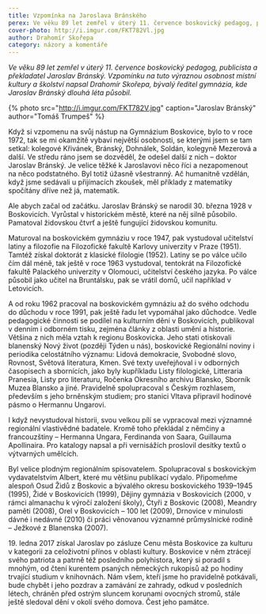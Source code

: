 ```yaml
---
title: Vzpomínka na Jaroslava Bránského
perex: Ve věku 89 let zemřel v úterý 11. července boskovický pedagog, publicista a překladatel Jaroslav Bránský.
cover-photo: http://i.imgur.com/FKT782Vl.jpg
author: Drahomír Skořepa
category: názory a komentáře
---
```


*Ve věku 89 let zemřel v úterý 11. července boskovický pedagog, publicista a překladatel Jaroslav Bránský. Vzpomínku na tuto výraznou osobnost místní kultury a školství napsal Drahomír Skořepa, bývalý ředitel gymnázia, kde Jaroslav Bránský dlouhá léta působil.*

{% photo src="http://i.imgur.com/FKT782V.jpg" caption="Jaroslav Bránský" author="Tomáš Trumpeš" %}

Když si vzpomenu na svůj nástup na Gymnázium Boskovice, bylo to v roce 1972, tak se mi okamžitě vybaví největší osobnosti, se kterými jsem se tam setkal: kolegové Křivánek, Bránský, Dohnálek, Soldán, kolegyně Mezerová a další. Ve středu ráno jsem se dozvěděl, že odešel další z nich – doktor Jaroslav Bránský. Je velice těžké k Jaroslavovi něco říci a nezapomenout na něco podstatného. Byl totiž úžasně všestranný. Ač humanitně vzdělán, když jsme sedávali u přijímacích zkoušek, měl příklady z matematiky spočítány dříve než já, matematik.

Ale abych začal od začátku. Jaroslav Bránský se narodil 30. března 1928 v Boskovicích. Vyrůstal v historickém městě, které na něj silně působilo. Pamatoval židovskou čtvrť a ještě fungující židovskou komunitu.

Maturoval na boskovickém gymnáziu v roce 1947, pak vystudoval učitelství latiny a filozofie na Filozofické fakultě Karlovy univerzity v Praze (1951). Tamtéž získal doktorát z klasické filologie (1952). Latiny se po válce učilo čím dál méně, tak ještě v roce 1963 vystudoval, tentokrát na Filozofické fakultě Palackého univerzity v Olomouci, učitelství českého jazyka. Po válce působil jako učitel na Bruntálsku, pak se vrátil domů, učil například v Letovicích.

A od roku 1962 pracoval na boskovickém gymnáziu až do svého odchodu do důchodu v roce 1991, pak ještě řadu let vypomáhal jako důchodce. Vedle pedagogické činnosti se podílel na kulturním dění v Boskovicích, publikoval v denním i odborném tisku, zejména články z oblasti umění a historie. Většina z nich měla vztah k regionu Boskovicka. Jeho stati otiskovali blanenský Nový život (později Týden u nás), boskovické Regionální noviny i periodika celostátního významu: Lidová demokracie, Svobodné slovo, Rovnost, Světová literatura, Kmen. Své texty uveřejňoval i v odborných časopisech a sbornících, jako byly kupříkladu Listy filologické, Litteraria Pranesia, Listy pro literaturu, Ročenka Okresního archivu Blansko, Sborník Muzea Blansko a jiné. Pravidelně spolupracoval s Českým rozhlasem, především s jeho brněnským studiem; pro stanici Vltava připravil hodinové pásmo o Hermannu Ungarovi.

I když nevystudoval historii, svou velkou pílí se vypracoval mezi významné regionální vlastivědné badatele. Kromě toho překládal z němčiny a francouzštiny – Hermanna Ungara, Ferdinanda von Saara, Guillauma Apollinaira. Pro katalogy napsal a při vernisážích proslovil desítky textů o výtvarných umělcích. 

Byl velice plodným regionálním spisovatelem. Spolupracoval s boskovickým vydavatelstvím Albert, které mu většinu publikací vydalo. Připomeňme alespoň Osud Židů z Boskovic a bývalého okresu boskovického 1939–1945 (1995), Židé v Boskovicích (1999), Dějiny gymnázia v Boskovicích (2000, v rámci almanachu k výročí založení školy), Čtyři z Boskovic (2008), Meandry paměti (2008), Orel v Boskovicích – 100 let (2009), Drnovice v minulosti dávné i nedávné (2010) či práci věnovanou významné průmyslnické rodině – Ježkové z Blanenska (2007).

19\. ledna 2017 získal Jaroslav po zásluze Cenu města Boskovice za kulturu v kategorii za celoživotní přínos v oblasti kultury. Boskovice v něm ztrácejí svého patriota a patrně též posledního polyhistora, který si poradil s mnohým, od čtení kurentem psaných německých rukopisů až po hodiny trvající studium v knihovnách. Nám všem, kteří jsme ho pravidelně potkávali, bude chybět i jeho pozdrav a zamávání ze zahrady, odkud v posledních létech, chráněn před ostrým sluncem korunami ovocných stromů, stále ještě sledoval dění v okolí svého domova. Čest jeho památce. 
